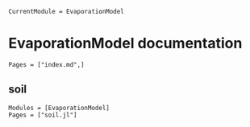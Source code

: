 ```@meta
CurrentModule = EvaporationModel
```

# EvaporationModel documentation
```@contents
Pages = ["index.md",]
```

## soil
```@autodocs
Modules = [EvaporationModel]
Pages = ["soil.jl"]
```
